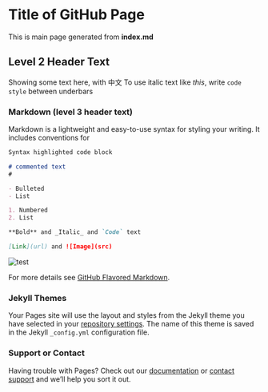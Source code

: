 # Title of GitHub Page

This is main page generated from **index.md**

## Level 2 Header Text

Showing some text here, with 中文
To use italic text like _this_, write `code style` between underbars

### Markdown (level 3 header text)

Markdown is a lightweight and easy-to-use syntax for styling your writing. It includes conventions for

```markdown
Syntax highlighted code block

# commented text
#

- Bulleted
- List

1. Numbered
2. List

**Bold** and _Italic_ and `Code` text

[Link](url) and ![Image](src)
```
![test](test.jpg')

For more details see [GitHub Flavored Markdown](https://guides.github.com/features/mastering-markdown/).

### Jekyll Themes

Your Pages site will use the layout and styles from the Jekyll theme you have selected in your [repository settings](https://github.com/cruelfox/cruelfox.github.io/settings). The name of this theme is saved in the Jekyll `_config.yml` configuration file.

### Support or Contact

Having trouble with Pages? Check out our [documentation](https://help.github.com/categories/github-pages-basics/) or [contact support](https://github.com/contact) and we’ll help you sort it out.
